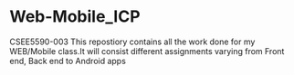 # Web-Mobile_ICP
CSEE5590-003 
This repostiory contains all the work done for my WEB/Mobile class.It will consist different assignments varying from Front end, Back end to 
Android apps